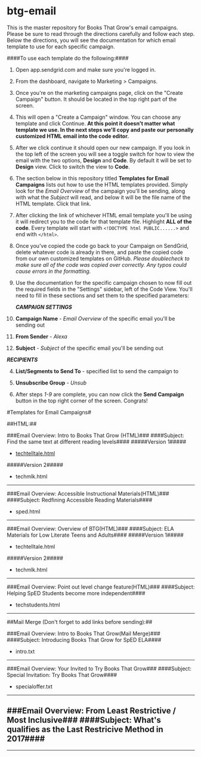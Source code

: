 # btg-email

This is the master repository for Books That Grow's email campaigns. Please be sure to read through the directions carefully and follow each step. Below the directions, you will see the documentation for which email template to use for each specific campaign.

####To use each template do the following:####

1. Open app.sendgrid.com and make sure you're logged in.

2. From the dashboard, navigate to Marketing > Campaigns.

3. Once you're on the marketing campaigns page, click on the "Create Campaign" button. It should be located in the top right part of the screen.

4. This will open a "Create a Campaign" window. You can choose any template and click Continue. **At this point it doesn't matter what template we use. In the next steps we'll copy and paste our personally customized HTML email into the code editor.**

5. After we click continue it should open our new campaign. If you look in the top left of the screen you will see a toggle switch for how to view the email with the two options, **Design** and **Code**. By default it will be set to **Design** view. Click to switch the view to **Code**.

6. The section below in this repository titled **Templates for Email Campaigns** lists out how to use the HTML templates provided. Simply look for the *Email Overview* of the campaign you'll be sending, along with what the *Subject* will read, and below it will be the file name of the HTML template. Click that link.

7. After clicking the link of whichever HTML email template you'll be using it will redirect you to the code for that template file. Highlight **ALL of the code**. Every template will start with `<!DOCTYPE html PUBLIC......>` and end with `</html>`.

8. Once you've copied the code go back to your Campaign on SendGrid, delete whatever code is already in there, and paste the copied code from our own customized templates on GitHub. *Please doublecheck to make sure all of the code was copied over correctly. Any typos could cause errors in the formatting.*

9. Use the documentation for the specific campaign chosen to now fill out the required fields in the "Settings" sidebar, left of the Code View. You'll need to fill in these sections and set them to the specified parameters:

   **_CAMPAIGN SETTINGS_**
   
  1. **Campaign Name** - *Email Overview* of the specific email you'll be sending out
  2. **From Sender** - *Alexa*
  3. **Subject** - *Subject* of the specific email you'll be sending out

   **_RECIPIENTS_**

  4. **List/Segments to Send To** - specified list to send the campaign to
  5. **Unsubscribe Group** - *Unsub*

10. After steps *1-9* are complete, you can now click the **Send Campaign** button in the top right corner of the screen. Congrats!


#Templates for Email Campaigns#

##HTML:##

###Email Overview: Intro to Books That Grow (HTML)###
####Subject: Find the same text at different reading levels####
#####Version 1#####
- [techtelltale.html](../master/html-emails/techtelltale.html)

#####Version 2#####
- techmlk.html

---

###Email Overview: Accessible Instructional Materials(HTML)###
####Subject: Redfining Accessible Reading Materials####
- sped.html

---

###Email Overview: Overview of BTG(HTML)###
####Subject: ELA Materials for Low Literate Teens and Adults####
#####Version 1#####
- techtelltale.html

#####Version 2#####
- techmlk.html

---

###Email Overview: Point out level change feature(HTML)###
####Subject: Helping SpED Students become more independent####

- techstudents.html

---

##Mail Merge (Don't forget to add links before sending):##

###Email Overview: Intro to Books That Grow(Mail Merge)###
####Subject: Introducing Books That Grow for SpED ELA####
- intro.txt

---

###Email Overview: Your Invited to Try Books That Grow###
####Subject: Special Invitation: Try Books That Grow####
- specialoffer.txt

---

###Email Overview: From Least Restrictive / Most Inclusive###
####Subject: What's qualifies as the Last Restricive Method in 2017####
- 




---
<!-- Old Templates

#Documentation On Which Templates To Use For Specific Recipient#

###For Technology Consultants###
- Tell Tale + Students w/ Free Account = techtelltale.html
- MLK + Students w/ Free Account = techmlk.html
- Just Students w/ Free Account = techstudents.html

###For Teachers###
- Tell Tale + Students = teachertelltalestudents.html
- Tell Tale + Books = teachertelltalebooks.html
- MLK + Students = teachermlkstudents.html
- MLK + Books = teachermlkbooks.html -->





